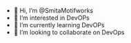 - 👋 Hi, I’m @SmitaMotifworks
- 👀 I’m interested in DevOPs
- 🌱 I’m currently learning DevOPs
- 💞️ I’m looking to collaborate on DevOps

<!---
SmitaMotifworks/SmitaMotifworks is a ✨ special ✨ repository because its `README.md` (this file) appears on your GitHub profile.
You can click the Preview link to take a look at your changes.
--->
